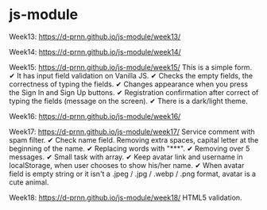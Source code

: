 # js-module

Week13: https://d-prnn.github.io/js-module/week13/

Week14: https://d-prnn.github.io/js-module/week14/

Week15: https://d-prnn.github.io/js-module/week15/
This is a simple form.
✔ It has input field validation on Vanilla JS.
✔ Checks the empty fields, the correctness of typing the fields.
✔ Changes appearance when you press the Sign In and Sign Up buttons.
✔ Registration confirmation after correct of typing the fields (message on the screen).
✔ There is a dark/light theme.

Week16: https://d-prnn.github.io/js-module/week16/

Week17: https://d-prnn.github.io/js-module/week17/
Service comment with spam filter.
✔ Check name field. Removing extra spaces, capital letter at the beginning of the name.
✔ Replacing words with "\*\*\*".
✔ Removing over 5 messages.
✔ Small task with array.
✔ Keep avatar link and username in localStorage, when user chooses to show his/her name.
✔ When avatar field is empty string or it isn't a .jpeg / .jpg / .webp / .png format, avatar is a cute animal.

Week18: https://d-prnn.github.io/js-module/week18/
HTML5 validation.
